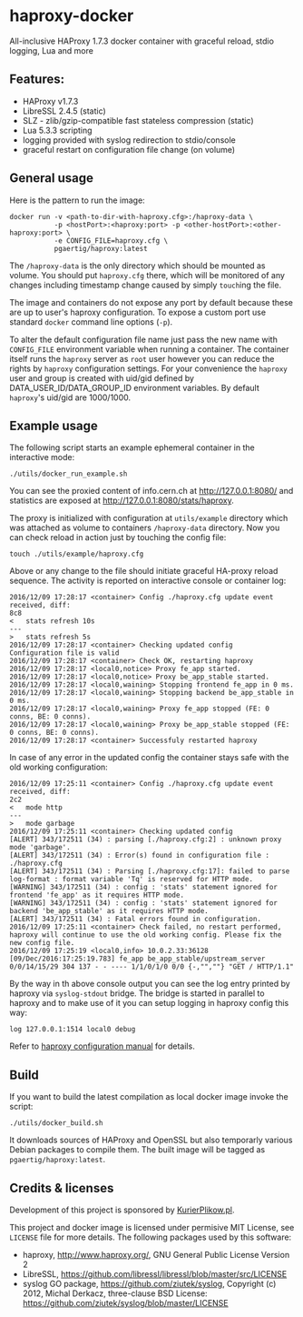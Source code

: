 # haproxy-docker
All-inclusive HAProxy 1.7.3 docker container with graceful reload, stdio logging, Lua and more

## Features:

 - HAProxy v1.7.3
 - LibreSSL 2.4.5 (static)
 - SLZ - zlib/gzip-compatible fast stateless compression (static)
 - Lua 5.3.3 scripting
 - logging provided with syslog redirection to stdio/console
 - graceful restart on configuration file change (on volume)

## General usage

Here is the pattern to run the image:

    docker run -v <path-to-dir-with-haproxy.cfg>:/haproxy-data \
               -p <hostPort>:<haproxy:port> -p <other-hostPort>:<other-haproxy:port> \
               -e CONFIG_FILE=haproxy.cfg \
               pgaertig/haproxy:latest

The `/haproxy-data` is the only directory which should be mounted as volume. 
You should put `haproxy.cfg` there, which will be monitored of any changes including timestamp change caused by simply `touch`ing the file.

The image and containers do not expose any port by default because these are up to user's haproxy configuration. To expose a custom port use standard `docker` command line options (`-p`).

To alter the default configuration file name just pass the new name with `CONFIG_FILE` environment variable when running a container.
The container itself runs the `haproxy` server as `root` user however you can reduce the rights by `haproxy` configuration settings. For your convenience the `haproxy` user and group is created with uid/gid defined by DATA_USER_ID/DATA_GROUP_ID environment variables. By default `haproxy`'s uid/gid are 1000/1000.

## Example usage

The following script starts an example ephemeral container in the interactive mode:

    ./utils/docker_run_example.sh

You can see the proxied content of info.cern.ch at <http://127.0.0.1:8080/> and statistics are exposed at <http://127.0.0.1:8080/stats/haproxy>.

The proxy is initialized with configuration at `utils/example` directory which was attached as volume to containers `/haproxy-data` directory. Now you can check reload in action just by touching the config file:

    touch ./utils/example/haproxy.cfg

Above or any change to the file should initiate graceful HA-proxy reload sequence. The activity is reported on interactive console or container log:

    2016/12/09 17:28:17 <container> Config ./haproxy.cfg update event received, diff: 
    8c8
    <   stats refresh 10s
    ---
    >   stats refresh 5s
    2016/12/09 17:28:17 <container> Checking updated config
    Configuration file is valid
    2016/12/09 17:28:17 <container> Check OK, restarting haproxy
    2016/12/09 17:28:17 <local0,notice> Proxy fe_app started.
    2016/12/09 17:28:17 <local0,notice> Proxy be_app_stable started.
    2016/12/09 17:28:17 <local0,waining> Stopping frontend fe_app in 0 ms.
    2016/12/09 17:28:17 <local0,waining> Stopping backend be_app_stable in 0 ms.
    2016/12/09 17:28:17 <local0,waining> Proxy fe_app stopped (FE: 0 conns, BE: 0 conns).
    2016/12/09 17:28:17 <local0,waining> Proxy be_app_stable stopped (FE: 0 conns, BE: 0 conns).
    2016/12/09 17:28:17 <container> Successfuly restarted haproxy

In case of any error in the updated config the container stays safe with the old working configuration:

    2016/12/09 17:25:11 <container> Config ./haproxy.cfg update event received, diff: 
    2c2
    <   mode http
    ---
    >   mode garbage
    2016/12/09 17:25:11 <container> Checking updated config
    [ALERT] 343/172511 (34) : parsing [./haproxy.cfg:2] : unknown proxy mode 'garbage'.
    [ALERT] 343/172511 (34) : Error(s) found in configuration file : ./haproxy.cfg
    [ALERT] 343/172511 (34) : Parsing [./haproxy.cfg:17]: failed to parse log-format : format variable 'Tq' is reserved for HTTP mode.
    [WARNING] 343/172511 (34) : config : 'stats' statement ignored for frontend 'fe_app' as it requires HTTP mode.
    [WARNING] 343/172511 (34) : config : 'stats' statement ignored for backend 'be_app_stable' as it requires HTTP mode.
    [ALERT] 343/172511 (34) : Fatal errors found in configuration.
    2016/12/09 17:25:11 <container> Check failed, no restart performed, haproxy will continue to use the old working config. Please fix the new config file.
    2016/12/09 17:25:19 <local0,info> 10.0.2.33:36128 [09/Dec/2016:17:25:19.783] fe_app be_app_stable/upstream_server 0/0/14/15/29 304 137 - - ---- 1/1/0/1/0 0/0 {-,"",""} "GET / HTTP/1.1"

By the way in th above console output you can see the log entry printed by haproxy via `syslog-stdout` bridge. The bridge is started in parallel to haproxy  and to make use of it you can setup logging in haproxy config this way:

    log 127.0.0.1:1514 local0 debug

Refer to [haproxy configuration manual](www.haproxy.org/download/1.7/doc/configuration.txt) for details.
    
## Build

If you want to build the latest compilation as local docker image invoke the script:

    ./utils/docker_build.sh

It downloads sources of HAProxy and OpenSSL but also temporarly various Debian packages to compile them. The built image will be tagged as `pgaertig/haproxy:latest`.

## Credits & licenses

Development of this project is sponsored by [KurierPlikow.pl](https://kurierplikow.pl).

This project and docker image is licensed under permisive MIT License, see `LICENSE` file for more details. The following packages used by this software:

- haproxy, <http://www.haproxy.org/>, GNU General Public License Version 2
- LibreSSL, <https://github.com/libressl/libressl/blob/master/src/LICENSE>
- syslog GO package, https://github.com/ziutek/syslog, Copyright (c) 2012, Michal Derkacz, three-clause BSD License: <https://github.com/ziutek/syslog/blob/master/LICENSE>

